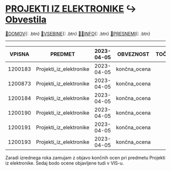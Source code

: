 # [PROJEKTI IZ ELEKTRONIKE](../index) ↪ [Obvestila](./index.md)

[🏡DOMOV](../index.md){: .btn}
[📝VSEBINE](../Vsebine/index.md){: .btn}
[👨‍🎓INFO](../info.md){: .btn}
[💾PRESNEMI](../Presnemi/index.md){: .btn}

---
 
| VPISNA | PREDMET | 2023-04-05 | OBVEZNOST | TOČKE | OCENA [%] |
| ---- | ---- | ---- | ---- | ---- | ---- |
| 1200183 | Projekti_iz_elektronike | 2023-04-05 | končna_ocena |  | 82 |
| 1200873 | Projekti_iz_elektronike | 2023-04-05 | končna_ocena |  | 76 |
| 1200184 | Projekti_iz_elektronike | 2023-04-05 | končna_ocena |  | 75 |
| 1200190 | Projekti_iz_elektronike | 2023-04-05 | končna_ocena |  | 75 |
| 1200191 | Projekti_iz_elektronike | 2023-04-05 | končna_ocena |  | 76 |
| 1200193 | Projekti_iz_elektronike | 2023-04-05 | končna_ocena |  | 78 |

Zaradi izrednega roka zamujam z objavo končnih ocen pri predmetu Projekti iz elektronike. Sedaj bodo ocene objavljene tudi v VIS-u.

